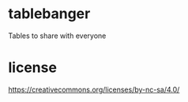 # tablebanger
Tables to share with everyone

# license
https://creativecommons.org/licenses/by-nc-sa/4.0/
